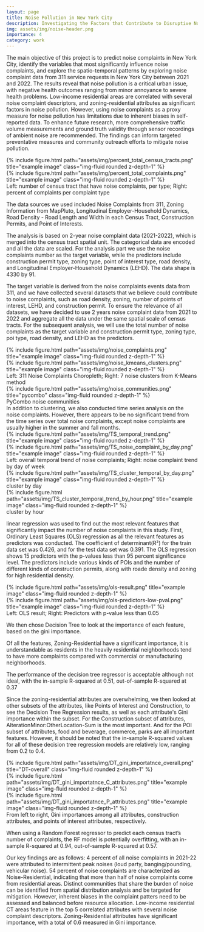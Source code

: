 ```yaml
---
layout: page
title: Noise Pollution in New York City
description: Investigating the Factors that Contribute to Disruptive Noise Exposure
img: assets/img/noise-header.png
importance: 4
category: work
---
```


The main objective of this project is to predict noise complaints in New York City, identify the variables that most significantly influence noise complaints, and explore the spatio-temporal patterns by exploring noise complaint data from 311 service requests in New York City between 2021 and 2022. The results reveal that noise pollution is a critical urban issue, with negative health outcomes ranging from minor annoyance to severe health problems. Low-income residential areas are correlated with several noise complaint descriptors, and zoning-residential attributes as significant factors in noise pollution. However, using noise complaints as a proxy measure for noise pollution has limitations due to inherent biases in self-reported data. To enhance future research, more comprehensive traffic volume measurements and ground truth validity through sensor recordings of ambient noise are recommended. The findings can inform targeted preventative measures and community outreach efforts to mitigate noise pollution.

<div class="row">
    <div class="col-sm mt-6 mt-md-0">
        {% include figure.html path="assets/img/percent_total_census_tracts.png" title="example image" class="img-fluid rounded z-depth-1" %}
    </div>
    <div class="col-sm mt-6 mt-md-0">
        {% include figure.html path="assets/img/percent_total_complaints.png" title="example image" class="img-fluid rounded z-depth-1" %}
    </div>
</div>
<div class="caption">
    Left: number of census tract that have noise complaints, per type; Right: percent of complaints per complaint type
</div>

The data sources we used included Noise Complaints from 311, Zoning Information from MapPluto, Longitudinal Employer-Household Dynamics, Road Density - Road Length and Width in each Census Tract, Construction Permits, and Point of Interests.

The analysis is based on 2-year noise complaint data (2021-2022), which is merged into the census tract spatial unit. The categorical data are encoded and all the data are scaled. For the analysis part we use the noise complaints number as the target variable, while the predictors include construction permit type, zoning type, point of interest type, road density, and Longitudinal Employer-Household Dynamics (LEHD). The data shape is 4330 by 91.

The target variable is derived from the noise complaints events data from 311, and we have collected several datasets that we believe could contribute to noise complaints, such as road density, zoning, number of points of interest, LEHD, and construction permit. To ensure the relevance of all datasets, we have decided to use 2 years noise complaint data from 2021 to 2022 and aggregate all the data under the same spatial scale of census tracts. For the subsequent analysis, we will use the total number of noise complaints as the target variable and construction permit type, zoning type, poi type, road density, and LEHD as the predictors.

<div class="row">
    <div class="col-sm mt-6 mt-md-0">
        {% include figure.html path="assets/img/noise_complaints.png" title="example image" class="img-fluid rounded z-depth-1" %}
    </div>
    <div class="col-sm mt-6 mt-md-0">
        {% include figure.html path="assets/img/noise_kmeans_clusters.png" title="example image" class="img-fluid rounded z-depth-1" %}
    </div>
</div>
<div class="caption">
    Left: 311 Noise Complaints Choropleth; Right: 7 noise clusters from K-Means method
</div>

<div class="row justify-content-sm-center">
    <div class="col-sm mt-3 mt-md-0">
        {% include figure.html path="assets/img/noise_communities.png" title="pycombo" class="img-fluid rounded z-depth-1" %}
    </div>
</div>
<div class="caption">
    PyCombo noise communities
</div>
In addition to clustering, we also conducted time series analysis on the noise complaints. However, there appears to be no significant trend from the time series over total noise complaints, except noise complaints are usually higher in the summer and fall months.

<div class="row">
    <div class="col-sm mt-6 mt-md-0 pt-4">
        {% include figure.html path="assets/img/TS_temporal_trend.png" title="example image" class="img-fluid rounded z-depth-1" %}
    </div>
    <div class="col-sm mt-6 mt-md-0">
        {% include figure.html path="assets/img/TS_noise_complaint_by_day.png" title="example image" class="img-fluid rounded z-depth-1" %}
    </div>
</div>
<div class="caption">
    Left: overall temporal trend of noise complaints; Right: noise complaint trend by day of week
</div>


<div class="row justify-content-sm-center">
    <div class="col-sm mt-3 mt-md-0">
        {% include figure.html path="assets/img/TS_cluster_temporal_by_day.png" title="example image" class="img-fluid rounded z-depth-1" %}
    </div>
</div>
<div class="caption">
    cluster by day
</div>

<div class="row justify-content-sm-center">
    <div class="col-sm mt-3 mt-md-0">
        {% include figure.html path="assets/img/TS_cluster_temporal_trend_by_hour.png" title="example image" class="img-fluid rounded z-depth-1" %}
    </div>
</div>
<div class="caption">
    cluster by hour
</div>

linear regression was used to find out the most relevant features that significantly impact the number of noise complaints in this study. First, Ordinary Least Squares (OLS) regression as all the relevant features as predictors was conducted. The coefficient of determinant(R²) for the train data set was 0.426, and for the test data set was 0.391. The OLS regression shows 15 predictors with the p-values less than 95 percent significance level. The predictors include various kinds of POIs and the number of different kinds of construction permits, along with roade density and zoning for high residential density.

<div class="row">
    <div class="col-sm mt-6 mt-md-0">
        {% include figure.html path="assets/img/ols-result.png" title="example image" class="img-fluid rounded z-depth-1" %}
    </div>
    <div class="col-sm mt-6 mt-md-0">
        {% include figure.html path="assets/img/ols-predictors-low-pval.png" title="example image" class="img-fluid rounded z-depth-1" %}
    </div>
</div>
<div class="caption">
    Left: OLS result; Right: Predictors with p-value less than 0.05
</div>


We then chose Decision Tree to look at the importance of each feature, based on the gini importance.

Of all the features, Zoning-Residential have a significant importance, it is understandable as residents in the heavily residential neighborhoods tend to have more complaints compared with commercial or manufacturing neighborhoods.

The performance of the decision tree regressor is acceptable although not ideal, with the in-sample R-squared at 0.51, out-of-sample R-squared at 0.37

Since the zoning-residential attributes are overwhelming, we then looked at other subsets of the attributes, like Points of Interest and Construction, to see the Decision Tree Regression results, as well as each attribute's Gini importance within the subset. For the Construction subset of attributes, AlterationMinor:OtherLocation-Sum is the most important. And for the POI subset of attributes, food and beverage, commerce, parks are all important features. However, it should be noted that the in-sample R-squared values for all of these decision tree regression models are relatively low, ranging from 0.2 to 0.4. 

<div class="row">
    <div class="col-sm-4 mt-3 mt-md-0">
        {% include figure.html path="assets/img/DT_gini_importatnce_overall.png" title="DT-overall" class="img-fluid rounded z-depth-1" %}
    </div>
    <div class="col-sm-4 mt-3 mt-md-0">
        {% include figure.html path="assets/img/DT_gini_importatnce_C_attributes.png" title="example image" class="img-fluid rounded z-depth-1" %}
    </div>
    <div class="col-sm-4 mt-3 mt-md-0">
        {% include figure.html path="assets/img/DT_gini_importatnce_P_attributes.png" title="example image" class="img-fluid rounded z-depth-1" %}
    </div>
</div>
<div class="caption">
    From left to right, Gini importances among all attributes, construction attributes, and points of interest attributes, respectively. 
</div>

When using a Random Forest regressor to predict each census tract’s number of complaints, the RF model is potentially overfitting, with an in-sample R-squared at 0.94, out-of-sample R-squared at 0.57. 

Our key findings are as follows: 4 percent of all noise complaints in 2021-22 were attributed to intermittent peak noises (loud party, banging/pounding, vehicular noise). 54 percent of noise complaints are characterized as Noise-Residential, indicating that more than half of noise complaints come from residential areas. Distinct communities that share the burden of noise can be identified from spatial distribution analysis and be targeted for mitigation. However, inherent biases in the complaint patters need to be assessed and balanced
before resource allocation. Low-income residential CT areas feature in the top 5 correlated attributes with several noise complaint descriptors. Zoning-Residential attributes have significant importance, with a total of 0.6 measured in Gini importance.




